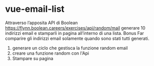 # vue-email-list


Attraverso l’apposita API di Boolean
https://flynn.boolean.careers/exercises/api/random/mail
generare 10 indirizzi email e stamparli in pagina all’interno di una lista.
Bonus
Far comparire gli indirizzi email solamente quando sono stati tutti generati.


1. generare un ciclo che gestisca la funzione random email
2. creare una funzione random con l'Api
3. Stampare su pagina

<!-- BONUS 
4. stampare gli indirizzi dopo averli creati tutti insieme
-->